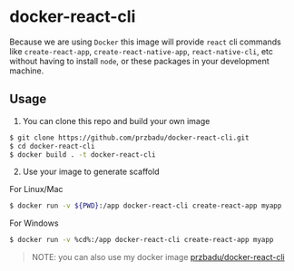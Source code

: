# docker-react-cli

Because we are using `Docker` this image will provide `react` cli
commands like `create-react-app`, `create-react-native-app`,
`react-native-cli`, etc without having to install `node`, or these
packages in your development machine.

## Usage

1. You can clone this repo and build your own image

```sh
$ git clone https://github.com/przbadu/docker-react-cli.git
$ cd docker-react-cli
$ docker build . -t docker-react-cli
```

2. Use your image to generate scaffold

For Linux/Mac

```sh
$ docker run -v ${PWD}:/app docker-react-cli create-react-app myapp
```

For Windows

```sh
$ docker run -v %cd%:/app docker-react-cli create-react-app myapp
```

> NOTE: you can also use my docker image [przbadu/docker-react-cli](https://hub.docker.com/r/przbadu/docker-react-cli/)

